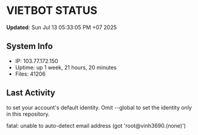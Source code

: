 # VIETBOT STATUS
**Updated**: Sun Jul 13 05:33:05 PM +07 2025

## System Info
- IP: 103.77.172.150
- Uptime: up 1 week, 21 hours, 20 minutes
- Files: 41206

## Last Activity

to set your account's default identity.
Omit --global to set the identity only in this repository.

fatal: unable to auto-detect email address (got 'root@vinh3690.(none)')
